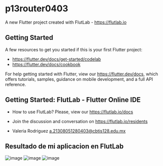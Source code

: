 # p13router0403

A new Flutter project created with FlutLab - https://flutlab.io

## Getting Started

A few resources to get you started if this is your first Flutter project:

- https://flutter.dev/docs/get-started/codelab
- https://flutter.dev/docs/cookbook

For help getting started with Flutter, view our
https://flutter.dev/docs, which offers tutorials,
samples, guidance on mobile development, and a full API reference.

## Getting Started: FlutLab - Flutter Online IDE

- How to use FlutLab? Please, view our https://flutlab.io/docs
- Join the discussion and conversation on https://flutlab.io/residents

 - Valeria Rodriguez a.21308051280403@cbtis128.edu.mx

##  Resultado de mi aplicacion en FlutLab
![image](https://github.com/Rodriguezb128/p13-router0403/assets/143763162/7ac2912a-a3f8-485f-b315-3498081dd7b4)
![image](https://github.com/Rodriguezb128/p13-router0403/assets/143763162/4b3bafe1-3002-4cc2-84bd-81c456805d09)
![image](https://github.com/Rodriguezb128/p13-router0403/assets/143763162/58f034e1-4065-44a8-9aa1-7dbe7b18de9c)


